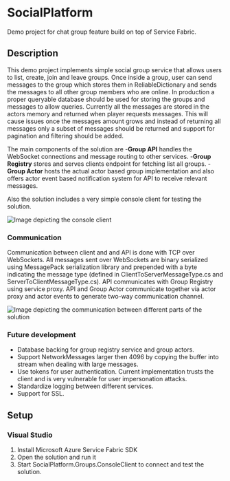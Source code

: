 # SocialPlatform
Demo project for chat group feature build on top of Service Fabric. 

## Description
This demo project implements simple social group service that allows users to list, create, join and leave groups. Once inside a group, user can send messages to the group which stores them in ReliableDictionary and sends the messages to all other group members who are online. In production a proper queryable database should be used for storing the groups and messages to allow queries. Currently all the messages are stored in the actors memory and returned when player requests messages. This will cause issues once the messages amount grows and instead of returning all messages only a subset of messages should be returned and support for pagination and filtering should be added.

The main components of the solution are
-**Group API** handles the WebSocket connections and message routing to other services.
-**Group Registry** stores and serves clients endpoint for fetching list all groups.
-**Group Actor** hosts the actual actor based group implementation and also offers actor event based notification system for API to receive relevant messages.

Also the solution includes a very simple console client for testing the solution.

![Image depicting the console client](https://user-images.githubusercontent.com/15885524/131219795-4c59e42e-0198-4a85-9e54-0225e78393fb.PNG)

### Communication
Communication between client and and API is done with TCP over WebSockets. All messages sent over WebSockets are binary serialized using MessagePack serialization library and prepended with a byte indicating the message type (defined in ClientToServerMessageType.cs and ServerToClientMessageType.cs). API communicates with Group Registry using service proxy. API and Group Actor communicate together via actor proxy and actor events to generate two-way communication channel. 

![Image depicting the communication between different parts of the solution](https://user-images.githubusercontent.com/15885524/131219791-4bf017bd-07d2-4fa7-a6dd-b768888987ba.PNG)

### Future development
- Database backing for group registry service and group actors.
- Support NetworkMessages larger then 4096 by copying the buffer into stream when dealing with large messages.
- Use tokens for user authentication. Current implementation trusts the client and is very vulnerable for user impersonation attacks.
- Standardize logging between different services.
- Support for SSL.

## Setup

### Visual Studio
1. Install Microsoft Azure Service Fabric SDK
2. Open the solution and run it
3. Start SocialPlatform.Groups.ConsoleClient to connect and test the solution.
